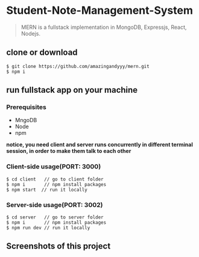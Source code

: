 # Student-Note-Management-System

> MERN is a fullstack implementation in MongoDB, Expressjs, React, Nodejs.

## clone or download

`$ git clone https://github.com/amazingandyyy/mern.git`
\
 `$ npm i`
 
 ## run fullstack app on your machine
 
 ### Prerequisites
 * MngoDB
 * Node
 * npm
 
 **notice, you need client and server runs concurrently in different terminal session, in order to make them talk to each other**
 
 ### Client-side usage(PORT: 3000)
` $ cd client   // go to client folder ` \
`$ npm i       // npm install packages` \
`$ npm start  // run it locally`

### Server-side usage(PORT: 3002)
`$ cd server   // go to server folder`\
`$ npm i       // npm install packages`\
`$ npm run dev // run it locally`

## Screenshots of this project
 
